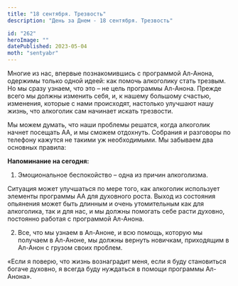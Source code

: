 ```yaml
---
title: "18 сентября. Трезвость"
description: "День за Днем - 18 сентября. Трезвость"

id: "262"
heroImage: ""
datePublished: 2023-05-04
moth: "sentyabr"
---
```


Многие из нас, впервые познакомившись с программой Ал-Анона, одержимы только
одной идеей: как помочь алкоголику стать трезвым. Но мы сразу узнаем, что это
– не цель программы Ал-Анона. Прежде всего мы должны изменить себя, и, к
нашему большому счастью, изменения, которые с нами происходят, настолько
улучшают нашу жизнь, что алкоголик сам начинает искать трезвости.

Мы можем думать, что наши проблемы решатся, когда алкоголик начнет посещать
АА, и мы сможем отдохнуть. Собрания и разговоры по телефону кажутся не такими
уж необходимыми. Мы забываем два основных правила:

**Напоминание на сегодня:**

1. Эмоциональное беспокойство – одна из причин алкоголизма.

Ситуация может улучшаться по мере того, как алкоголик использует элементы
программы АА для духовного роста. Выход из состояния опьянения может быть
длинным и очень утомительным как для алкоголика, так и для нас, и мы должны
помогать себе расти духовно, постоянно работая с программой Ал-Анона.

2. Все, что мы узнаем в Ал-Аноне, и всю помощь, которую мы получаем в Ал-Аноне, мы должны вернуть новичкам, приходящим в Ал-Анон с грузом своих проблем.

«Если я поверю, что жизнь вознаградит меня, если я буду становиться богаче
духовно, я всегда буду нуждаться в помощи программы Ал-Анона».
